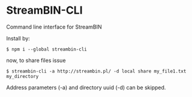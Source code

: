 # StreamBIN-CLI

Command line interface for StreamBIN

Install by:

```
$ npm i --global streambin-cli
```

now, to share files issue
```
$ streambin-cli -a http://streambin.pl/ -d local share my_file1.txt my_directory
```

Address parameters (-a) and directory uuid (-d) can be skipped.